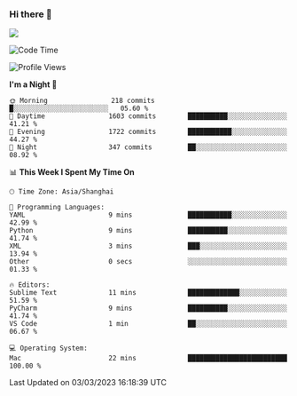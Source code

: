 ### Hi there 👋

<!--
**JJAYCHEN1e/jjaychen1e** is a ✨ _special_ ✨ repository because its `README.md` (this file) appears on your GitHub profile.

Here are some ideas to get you started:

- 🔭 I’m currently working on ...
- 🌱 I’m currently learning ...
- 👯 I’m looking to collaborate on ...
- 🤔 I’m looking for help with ...
- 💬 Ask me about ...
- 📫 How to reach me: ...
- 😄 Pronouns: ...
- ⚡ Fun fact: ...
-->

[![](https://github-readme-stats.vercel.app/api?username=jjaychen1e&show_icons=true)](https://github.com/jjaychen1e/github-readme-stats?count_private=true)

<!--START_SECTION:waka-->
![Code Time](http://img.shields.io/badge/Code%20Time-564%20hrs%208%20mins-blue)

![Profile Views](http://img.shields.io/badge/Profile%20Views-10-blue)

**I'm a Night 🦉** 

```text
🌞 Morning                218 commits         █░░░░░░░░░░░░░░░░░░░░░░░░   05.60 % 
🌆 Daytime                1603 commits        ██████████░░░░░░░░░░░░░░░   41.21 % 
🌃 Evening                1722 commits        ███████████░░░░░░░░░░░░░░   44.27 % 
🌙 Night                  347 commits         ██░░░░░░░░░░░░░░░░░░░░░░░   08.92 % 
```


📊 **This Week I Spent My Time On** 

```text
🕑︎ Time Zone: Asia/Shanghai

💬 Programming Languages: 
YAML                     9 mins              ███████████░░░░░░░░░░░░░░   42.99 % 
Python                   9 mins              ██████████░░░░░░░░░░░░░░░   41.74 % 
XML                      3 mins              ███░░░░░░░░░░░░░░░░░░░░░░   13.94 % 
Other                    0 secs              ░░░░░░░░░░░░░░░░░░░░░░░░░   01.33 % 

🔥 Editors: 
Sublime Text             11 mins             █████████████░░░░░░░░░░░░   51.59 % 
PyCharm                  9 mins              ██████████░░░░░░░░░░░░░░░   41.74 % 
VS Code                  1 min               ██░░░░░░░░░░░░░░░░░░░░░░░   06.67 % 

💻 Operating System: 
Mac                      22 mins             █████████████████████████   100.00 % 
```


 Last Updated on 03/03/2023 16:18:39 UTC
<!--END_SECTION:waka-->
